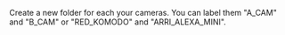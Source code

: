 Create a new folder for each your cameras. You can label them "A_CAM" and "B_CAM" or "RED_KOMODO" and "ARRI_ALEXA_MINI". 